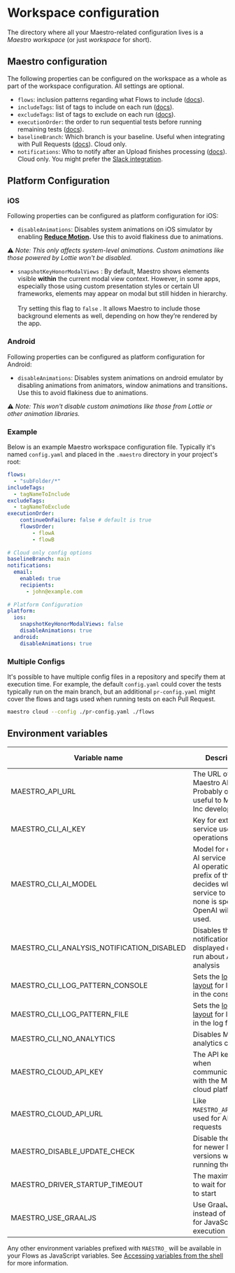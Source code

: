 # Workspace configuration

The directory where all your Maestro-related configuration lives is a _Maestro workspace_ (or just _workspace_ for short).

## Maestro configuration

The following properties can be configured on the workspace as a whole as part of the workspace configuration. All settings are optional.

* `flows`: inclusion patterns regarding what Flows to include ([docs](../../cli/test-suites-and-reports.md#controlling-what-tests-to-include)).
* `includeTags`: list of tags to include on each run ([docs](../../cli/tags.md#global-tags)).
* `excludeTags`: list of tags to exclude on each run ([docs](../../cli/tags.md#global-tags)).
* `executionOrder`: the order to run sequential tests before running remaining tests ([docs](../../cli/test-suites-and-reports.md#sequential-execution)).
* `baselineBranch`: Which branch is your baseline. Useful when integrating with Pull Requests ([docs](https://docs.maestro.dev/cloud/pull-request-integration)). Cloud only.
* `notifications`: Who to notify after an Upload finishes processing ([docs](../../cloud/reference/email-notifications.md)). Cloud only. You might prefer the [Slack integration](../../cloud/reference/slack-notifications.md).

## Platform Configuration

### iOS

Following properties can be configured as platform configuration for iOS:

* `disableAnimations`: Disables system animations on iOS simulator by enabling [**Reduce Motion**](https://support.apple.com/en-gb/111781)**.** Use this to avoid flakiness due to animations.&#x20;

⚠️ _Note: This only affects system-level animations. Custom animations like those powered by Lottie won't be disabled._

* `snapshotKeyHonorModalViews` : By default, Maestro shows elements visible **within** the current modal view context. However, in some apps, especially those using custom presentation styles or certain UI frameworks, elements may appear on modal but still hidden in hierarchy. \
  \
  Try setting this flag to `false` . It allows Maestro to include those background elements as well, depending on how they’re rendered by the app.

### Android

Following properties can be configured as platform configuration for Android:

* `disableAnimations`: Disables system animations on android emulator by disabling animations from animators, window animations and transition&#x73;**.** Use this to avoid flakiness due to animations.

⚠️ _Note: This won't disable custom animations like those from Lottie or other animation libraries._&#x20;

### Example

Below is an example Maestro workspace configuration file. Typically it's named `config.yaml` and placed in the `.maestro` directory in your project's root:

```yaml
flows:
  - "subFolder/*"
includeTags:
  - tagNameToInclude
excludeTags:
  - tagNameToExclude
executionOrder:
    continueOnFailure: false # default is true
    flowsOrder:
        - flowA
        - flowB
  
# Cloud only config options
baselineBranch: main
notifications:
  email:
    enabled: true
    recipients:
      - john@example.com
      
# Platform Configuration
platform:
  ios:
    snapshotKeyHonorModalViews: false
    disableAnimations: true
  android:
    disableAnimations: true
```

### Multiple Configs

It's possible to have multiple config files in a repository and specify them at execution time. For example, the default `config.yaml` could cover the tests typically run on the main branch, but an additional `pr-config.yaml` might cover the flows and tags used when running tests on each Pull Request.

```bash
maestro cloud --config ./pr-config.yaml ./flows
```

## Environment variables

<table data-view="cards"><thead><tr><th>Variable name</th><th>Description</th><th>Type</th><th>Default</th><th>Further reading</th></tr></thead><tbody><tr><td>MAESTRO_API_URL</td><td>The URL of the Maestro API to use. Probably only useful to Mobile Inc developers.</td><td>String</td><td>https://api.copilot.mobile.dev</td><td>-</td></tr><tr><td>MAESTRO_CLI_AI_KEY</td><td>Key for external AI service used in AI operations</td><td>String</td><td>-</td><td><a href="ai-configuration.md">Docs</a></td></tr><tr><td>MAESTRO_CLI_AI_MODEL</td><td>Model for external AI service used in AI operations. The prefix of the model decides which service to use. If none is specified, OpenAI will be used.</td><td>String</td><td><code>gpt-4o</code> for OpenAI, <code>claude-3-5-sonnet-20240620</code> for Claude</td><td>-</td></tr><tr><td>MAESTRO_CLI_ANALYSIS_NOTIFICATION_DISABLED</td><td>Disables the notification displayed on each run about AI analysis</td><td>Boolean</td><td>false</td><td>-</td></tr><tr><td>MAESTRO_CLI_LOG_PATTERN_CONSOLE</td><td>Sets the <a href="https://logback.qos.ch/manual/layouts.html">logback layout</a> for logging in the console</td><td>String</td><td><code>%highlight([%5level]) %msg%n</code></td><td>-</td></tr><tr><td>MAESTRO_CLI_LOG_PATTERN_FILE</td><td>Sets the <a href="https://logback.qos.ch/manual/layouts.html">logback layout</a> for logging in the log file</td><td>String</td><td><code>%d{HH:mm:ss.SSS} [%5level] %logger.%method: %msg%n</code></td><td><a href="https://docs.maestro.dev/troubleshooting/debug-output#maestro-logs">Docs</a></td></tr><tr><td>MAESTRO_CLI_NO_ANALYTICS</td><td>Disables Maestro analytics collection</td><td>Boolean</td><td>false</td><td>-</td></tr><tr><td>MAESTRO_CLOUD_API_KEY</td><td>The API key to use when communicating with the Maestro cloud platform</td><td>String</td><td>-</td><td><a href="../../cloud/run-maestro-tests-in-the-cloud.md">Docs</a></td></tr><tr><td>MAESTRO_CLOUD_API_URL</td><td>Like <code>MAESTRO_API_URL</code>but used for AI API requests</td><td>String</td><td>https://api.copilot.mobile.dev</td><td>-</td></tr><tr><td>MAESTRO_DISABLE_UPDATE_CHECK</td><td>Disable the check for newer Maestro versions when running the CLI</td><td>Boolean</td><td>false</td><td>-</td></tr><tr><td>MAESTRO_DRIVER_STARTUP_TIMEOUT</td><td>The maximum time to wait for a driver to start</td><td>Number</td><td>15000</td><td><a href="../../advanced/configuring-maestro-driver-timeout.md">Docs</a></td></tr><tr><td>MAESTRO_USE_GRAALJS</td><td>Use GraalJS instead of RhinoJS for JavaScript execution</td><td>Boolean</td><td>false</td><td><a href="../../advanced/javascript/graaljs-support.md">Docs</a></td></tr></tbody></table>

Any other environment variables prefixed with `MAESTRO_` will be available in your Flows as JavaScript variables. See [Accessing variables from the shell](../../advanced/parameters-and-constants.md#accessing-variables-from-the-shell) for more information.
